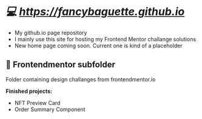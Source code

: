 # ***💻 https://fancybaguette.github.io***
- My github.io page repository<br>
- I mainly use this site for hosting my Frontend Mentor challange solutions<br>
- New home page coming soon. Current one is kind of a placeholder

## **📁 Frontendmentor subfolder**
Folder containing design challanges from frontendmentor.io<br>

**Finished projects:** 
- NFT Preview Card
- Order Summary Component
